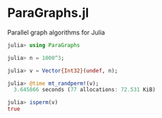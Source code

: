 # ParaGraphs.jl
Parallel graph algorithms for Julia
```julia
julia> using ParaGraphs

julia> n = 1000^3;

julia> v = Vector{Int32}(undef, n);

julia> @time mt_randperm!(v);
  3.645866 seconds (77 allocations: 72.531 KiB)

julia> isperm(v)
true
```
